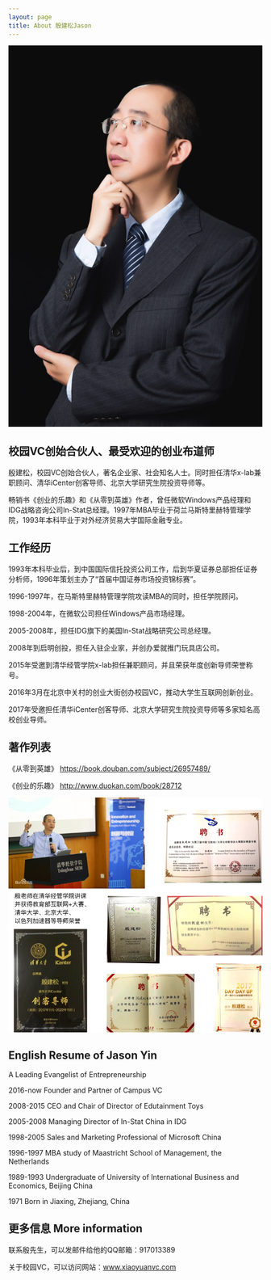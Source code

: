 ```yaml
---
layout: page
title: About 殷建松Jason
---
```


![Here I am at a conference.](/assets/jason.jpg)

## 校园VC创始合伙人、最受欢迎的创业布道师

殷建松，校园VC创始合伙人，著名企业家、社会知名人士。同时担任清华x-lab兼职顾问、清华iCenter创客导师、北京大学研究生院投资导师等。

畅销书《创业的乐趣》和《从零到英雄》作者，曾任微软Windows产品经理和IDG战略咨询公司In-Stat总经理。1997年MBA毕业于荷兰马斯特里赫特管理学院，1993年本科毕业于对外经济贸易大学国际金融专业。

## 工作经历

1993年本科毕业后，到中国国际信托投资公司工作，后到华夏证券总部担任证券分析师，1996年策划主办了“首届中国证券市场投资锦标赛”。

1996-1997年，在马斯特里赫特管理学院攻读MBA的同时，担任学院顾问。

1998-2004年，在微软公司担任Windows产品市场经理。

2005-2008年，担任IDG旗下的美国In-Stat战略研究公司总经理。

2008年到启明创投，担任入驻企业家，并创办爱就推门玩具店公司。

2015年受邀到清华经管学院x-lab担任兼职顾问，并且荣获年度创新导师荣誉称号。

2016年3月在北京中关村的创业大街创办校园VC，推动大学生互联网创新创业。

2017年受邀担任清华iCenter创客导师、北京大学研究生院投资导师等多家知名高校创业导师。

## 著作列表

《从零到英雄》 https://book.douban.com/subject/26957489/

《创业的乐趣》 http://www.duokan.com/book/28712

![Jason's Honor](/assets/JasonHonor.png)

## English Resume of Jason Yin

A Leading Evangelist of Entrepreneurship

2016-now Founder and Partner of Campus VC

2008-2015 CEO and Chair of Director of Edutainment Toys

2005-2008 Managing Director of In-Stat China in IDG

1998-2005 Sales and Marketing Professional of Microsoft China

1996-1997 MBA study of Maastricht School of Management, the Netherlands

1989-1993 Undergraduate of University of International Business and Economics, Beijing China

1971 Born in Jiaxing, Zhejiang, China

## 更多信息 More information

联系殷先生，可以发邮件给他的QQ邮箱：917013389

关于校园VC，可以访问网站：www.xiaoyuanvc.com
